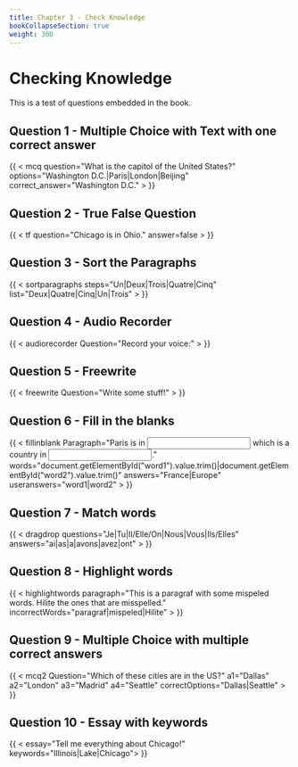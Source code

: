 ```yaml
---
title: Chapter 3 - Check Knowledge
bookCollapseSection: true
weight: 300
---
```


# Checking Knowledge

This is a test of questions embedded in the book.

## Question 1 - Multiple Choice with Text with one correct answer


{{ < mcq question="What is the capitol of the United States?" options="Washington D.C.|Paris|London|Beijing" correct_answer="Washington D.C." > }}

## Question 2 - True False Question


{{ < tf question="Chicago is in Ohio." answer=false > }}

## Question 3 - Sort the Paragraphs

{{ < sortparagraphs steps="Un|Deux|Trois|Quatre|Cinq" list="Deux|Quatre|Cinq|Un|Trois" > }}

## Question 4 - Audio Recorder

{{ < audiorecorder Question="Record your voice:" > }}

## Question 5 - Freewrite

{{ < freewrite Question="Write some stuff!" > }}

## Question 6 - Fill in the blanks

{{ < fillinblank Paragraph="Paris is in <input type="text" id="word1"> which is a country in <input type="text" id="word2">." words="document.getElementById("word1").value.trim()|document.getElementById("word2").value.trim()" answers="France|Europe" useranswers="word1|word2" > }}

## Question 7 - Match words
{{ < dragdrop questions="Je|Tu|Il/Elle/On|Nous|Vous|Ils/Elles" answers="ai|as|a|avons|avez|ont" > }}

## Question 8 - Highlight words
{{ < highlightwords paragraph="This is a paragraf with some mispeled words. Hilite the ones that are misspelled." incorrectWords="paragraf|mispeled|Hilite" > }}

## Question 9 - Multiple Choice with multiple correct answers

{{ < mcq2 Question="Which of these cities are in the US?" a1="Dallas" a2="London" a3="Madrid" a4="Seattle" correctOptions="Dallas|Seattle" > }}

## Question 10 - Essay with keywords
{{ < essay="Tell me everything about Chicago!" keywords="Illinois|Lake|Chicago"> }}
